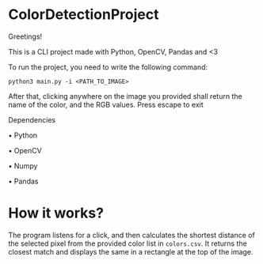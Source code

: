 # ColorDetectionProject

Greetings!

This is a CLI project made with Python, OpenCV, Pandas and <3

To run the project, you need to write the following command:

  `python3 main.py -i <PATH_TO_IMAGE>`
  
After that, clicking anywhere on the image you provided shall return the name of the color, and the RGB values. Press escape to exit

Dependencies

• Python

• OpenCV

• Numpy

• Pandas

# How it works?

The program listens for a click, and then calculates the shortest distance of the selected pixel from the provided color list in `colors.csv`. It returns the closest match and displays the same in a rectangle at the top of the image.
